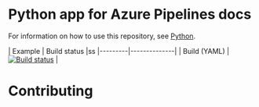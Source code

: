 # Python app for Azure Pipelines docs

For information on how to use this repository, see [Python](https://docs.microsoft.com/azure/devops/pipelines/languages/python).

| Example | Build status |ss
|---------|--------------|
| Build (YAML) | [![Build status](https://dev.azure.com/Allan-Nava/pipeline-python-django/_build?definitionId=1)](https://dev.azure.com/Allan-Nava/pipeline-python-django) |

# Contributing